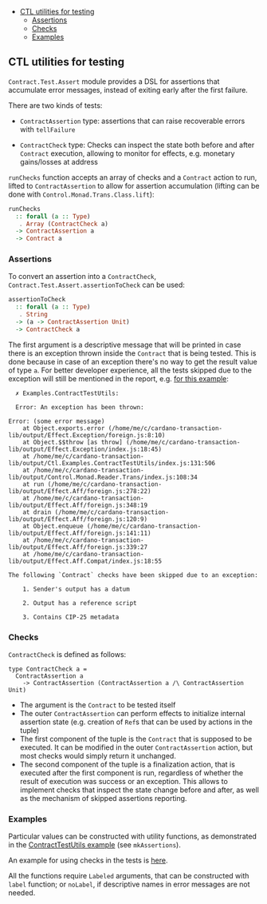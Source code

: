 <!-- START doctoc generated TOC please keep comment here to allow auto update -->
<!-- DON'T EDIT THIS SECTION, INSTEAD RE-RUN doctoc TO UPDATE -->

- [CTL utilities for testing](#ctl-utilities-for-testing)
  - [Assertions](#assertions)
  - [Checks](#checks)
  - [Examples](#examples)

<!-- END doctoc generated TOC please keep comment here to allow auto update -->

## CTL utilities for testing

`Contract.Test.Assert` module provides a DSL for assertions that accumulate error messages, instead of exiting early after the first failure.

There are two kinds of tests:

- `ContractAssertion` type: assertions that can raise recoverable errors with `tellFailure`

- `ContractCheck` type: Checks can inspect the state both before and after `Contract` execution, allowing to monitor for effects, e.g. monetary gains/losses at address

`runChecks` function accepts an array of checks and a `Contract` action to run, lifted to `ContractAssertion` to allow for assertion accumulation (lifting can be done with `Control.Monad.Trans.Class.lift`):

```purescript
runChecks
  :: forall (a :: Type)
   . Array (ContractCheck a)
  -> ContractAssertion a
  -> Contract a
```

### Assertions

To convert an assertion into a `ContractCheck`, `Contract.Test.Assert.assertionToCheck` can be used:

```purescript
assertionToCheck
  :: forall (a :: Type)
   . String
  -> (a -> ContractAssertion Unit)
  -> ContractCheck a
```

The first argument is a descriptive message that will be printed in case there is an exception thrown inside the `Contract` that is being tested. This is done because in case of an exception there's no way to get the result value of type `a`. For better developer experience, all the tests skipped due to the exception will still be mentioned in the report, e.g. [for this example](../examples/ContractTestUtils.purs):

```
  ✗ Examples.ContractTestUtils:

  Error: An exception has been thrown:

Error: (some error message)
    at Object.exports.error (/home/me/c/cardano-transaction-lib/output/Effect.Exception/foreign.js:8:10)
    at Object.$$throw [as throw] (/home/me/c/cardano-transaction-lib/output/Effect.Exception/index.js:18:45)
    at /home/me/c/cardano-transaction-lib/output/Ctl.Examples.ContractTestUtils/index.js:131:506
    at /home/me/c/cardano-transaction-lib/output/Control.Monad.Reader.Trans/index.js:108:34
    at run (/home/me/c/cardano-transaction-lib/output/Effect.Aff/foreign.js:278:22)
    at /home/me/c/cardano-transaction-lib/output/Effect.Aff/foreign.js:348:19
    at drain (/home/me/c/cardano-transaction-lib/output/Effect.Aff/foreign.js:120:9)
    at Object.enqueue (/home/me/c/cardano-transaction-lib/output/Effect.Aff/foreign.js:141:11)
    at /home/me/c/cardano-transaction-lib/output/Effect.Aff/foreign.js:339:27
    at /home/me/c/cardano-transaction-lib/output/Effect.Aff.Compat/index.js:18:55

The following `Contract` checks have been skipped due to an exception:

    1. Sender's output has a datum

    2. Output has a reference script

    3. Contains CIP-25 metadata
```

### Checks

`ContractCheck` is defined as follows:

```
type ContractCheck a =
  ContractAssertion a
    -> ContractAssertion (ContractAssertion a /\ ContractAssertion Unit)
```

- The argument is the `Contract` to be tested itself
- The outer `ContractAssertion` can perform effects to initialize internal assertion state (e.g. creation of `Ref`s that can be used by actions in the tuple)
- The first component of the tuple is the `Contract` that is supposed to be executed. It can be modified in the outer `ContractAssertion` action, but most checks would simply return it unchanged.
- The second component of the tuple is a finalization action, that is executed after the first component is run, regardless of whether the result of execution was success or an exception. This allows to implement checks that inspect the state change before and after, as well as the mechanism of skipped assertions reporting.

### Examples

Particular values can be constructed with utility functions, as demonstrated in the [ContractTestUtils example](../examples/ContractTestUtils.purs) (see `mkAssertions`).

An example for using checks in the tests is [here](../test/Plutip/Contract/Assert.purs).

All the functions require `Labeled` arguments, that can be constructed with `label` function; or `noLabel`, if descriptive names in error messages are not needed.
